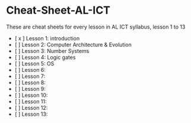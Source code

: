 # Cheat-Sheet-AL-ICT
These are cheat sheets for every lesson in AL ICT syllabus, lesson 1 to 13

* \[ x \] Lesson 1: introduction 
* \[ \] Lesson 2: Computer Architecture & Evolution
* \[ \] Lesson 3: Number Systems
* \[ \] Lesson 4: Logic gates
* \[ \] Lesson 5: OS
* \[ \] Lesson 6: 
* \[ \] Lesson 7:  
* \[ \] Lesson 8: 
* \[ \] Lesson 9: 
* \[ \] Lesson 10:
* \[ \] Lesson 11:
* \[ \] Lesson 12: 
* \[ \] Lesson 13:
